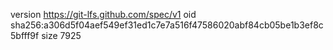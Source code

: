 version https://git-lfs.github.com/spec/v1
oid sha256:a306d5f04aef549ef31ed1c7e7a516f47586020abf84cb05be1b3ef8c5bfff9f
size 7925
